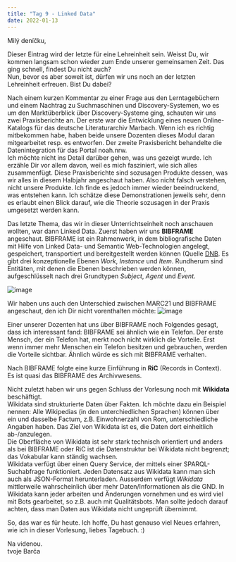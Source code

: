 ```yaml
---
title: "Tag 9 - Linked Data"
date: 2022-01-13
---
```


Milý deníčku,

Dieser Eintrag wird der letzte für eine Lehreinheit sein. Weisst Du, wir kommen langsam schon wieder zum Ende unserer gemeinsamen Zeit. Das ging schnell, findest Du nicht auch? <br> 
Nun, bevor es aber soweit ist, dürfen wir uns noch an der letzten Lehreinheit erfreuen. Bist Du dabei?

Nach einem kurzen Kommentar zu einer Frage aus den Lerntagebüchern und einem Nachtrag zu Suchmaschinen und Discovery-Systemen, wo es um den Marktüberblick über Discovery-Systeme ging, schauten wir uns zwei Praxisberichte an. Der erste war die Entwicklung eines neuen Online-Katalogs für das deutsche Literaturarchiv Marbach. Wenn ich es richtig mitbekommen habe, haben beide unsere Dozenten dieses Modul daran mitgearbeitet resp. es entworfen. Der zweite Praxisbericht behandelte die Datenintegration für das Portal noah.nrw. <br>
Ich möchte nicht ins Detail darüber gehen, was uns gezeigt wurde. Ich erzähle Dir vor allem davon, weil es mich fasziniert, wie sich alles zusammenfügt. Diese Praxisberichte sind sozusagen Produkte dessen, was wir alles in diesem Halbjahr angeschaut haben. Also nicht falsch verstehen, nicht unsere Produkte. Ich finde es jedoch immer wieder beeindruckend, was entstehen kann. Ich schätze diese Demonstrationen jeweils sehr, denn es erlaubt einen Blick darauf, wie die Theorie sozusagen in der Praxis umgesetzt werden kann.

Das letzte Thema, das wir in dieser Unterrichtseinheit noch anschauen wollten, war dann Linked Data.
Zuerst haben wir uns **BIBFRAME** angeschaut. BIBFRAME ist ein Rahmenwerk, in dem bibliografische Daten mit Hilfe von Linked Data- und Semantic Web-Technologien angelegt, gespeichert, transportiert und bereitgestellt werden können (Quelle [DNB](https://www.dnb.de/DE/Professionell/Standardisierung/Standards/_content/bibframe_akk.html). Es gibt drei konzeptionelle Ebenen *Work*, *Instance* und *Item*. Rundherum sind Entitäten, mit denen die Ebenen beschrieben werden können, aufgeschlüsselt nach drei Grundtypen *Subject*, *Agent* und *Event*.

![image](https://user-images.githubusercontent.com/90834630/150300354-d6a6ba4c-273f-4834-b00e-2afd311c4cb3.png)

Wir haben uns auch den Unterschied zwischen MARC21 und BIBFRAME angeschaut, den ich Dir nicht vorenthalten möchte:
![image](https://user-images.githubusercontent.com/90834630/150300611-c5286c45-1c6f-439a-98cf-ae010b44d329.png)

Einer unserer Dozenten hat uns über BIBFRAME noch Folgendes gesagt, dass ich interessant fand: BIBFRAME sei ähnlich wie ein Telefon. Der erste Mensch, der ein Telefon hat, 
merkt noch nicht wirklich die Vorteile. Erst wenn immer mehr Menschen ein Telefon besitzen und gebrauchen, werden die Vorteile sichtbar. Ähnlich würde es sich mit BIBFRAME 
verhalten.

Nach BIBFRAME folgte eine kurze Einführung in **RiC** (Records in Context). Es ist quasi das BIBFRAME des Archivwesens.

Nicht zuletzt haben wir uns gegen Schluss der Vorlesung noch mit **Wikidata** beschäftigt. <br>
Wikidata sind strukturierte Daten über Fakten. Ich möchte dazu ein Beispiel nennen: Alle Wikipedias (in den unterchiedlichen Sprachen) können über ein und dasselbe Factum, z.B. Einwohnerzahl von Rom, unterschiedliche Angaben haben. Das Ziel von Wikidata ist es, die Daten dort einheitlich ab-/anzulegen. <br> 
Die Oberfläche von Wikidata ist sehr stark technisch orientiert und anders als bei BIBFRAME oder RiC ist die Datenstruktur bei Wikidata nicht begrenzt; das Vokabular kann ständig wachsen. <br>
Wikidata verfügt über einen Query Service, der mittels einer SPARQL-Suchabfrage funktioniert. Jeden Datensatz aus Wikidata kann man sich auch als JSON-Format herunterladen.
Ausserdem verfügt *Wikidata* mittlerweile wahrscheinlich über mehr Daten/Informationen als die GND. In Wikidata kann jeder arbeiten und Änderungen vornehmen und es wird viel mit Bots gearbeitet, so z.B. auch mit Qualitätsbots. Man sollte jedoch darauf achten, dass man Daten aus Wikidata nicht ungeprüft übernimmt.

So, das war es für heute. Ich hoffe, Du hast genauso viel Neues erfahren, wie ich in dieser Vorlesung, liebes Tagebuch. :)

Na videnou. <br>
tvoje Barča

